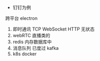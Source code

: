 - 钉钉为例

跨平台 electron

1. 即时通讯 TCP  WebSocket
HTTP 无状态 
2. webRTC 直播类的
3. redis 内存数据库中
4. 消息队列 已度过 kafka
5. k8s docker